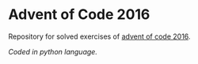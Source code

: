 # Advent of Code 2016
Repository for solved exercises of [advent of code 2016](http://adventofcode.com/2016). 

*Coded in python language.*
